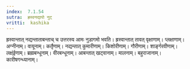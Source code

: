 ```yaml
---
index:  7.1.54
sutra:  ह्रस्वनद्यापो नुट्
vritti:  kashika 
---
```


ह्रस्वान्तात् नद्यन्ताताबन्ताच् च उत्तरस्य आमः नुडागमो भवति। ह्रस्वान्तात् तावत् वृक्षाणाम्। प्लक्षाणाम्। अग्नीनाम्। वायूनाम्। कर्तृ̄णाम्। नद्यन्तात् कुमारीणाम्। किशोरीणाम्। गौरीणाम्। शार्ङ्गरवीणाम्। लक्ष्ंईणाम्। ब्रह्मबन्धूनाम्। वीरबन्धूनाम्। आबन्तात् खट्वानाम्। मालनाम्। बहुराजानाम्। कारीषगन्ध्यानाम्।

